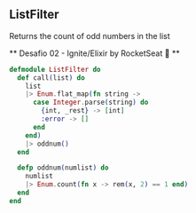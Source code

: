 ## ListFilter
Returns the count of odd numbers in the list 

** Desafio 02 - Ignite/Elixir by RocketSeat :rocket: **

```elixir
defmodule ListFilter do
  def call(list) do
    list
    |> Enum.flat_map(fn string ->
      case Integer.parse(string) do
        {int, _rest} -> [int]
        :error -> []
      end
    end)
    |> oddnum()
  end

  defp oddnum(numlist) do
    numlist
    |> Enum.count(fn x -> rem(x, 2) == 1 end)
  end
end
```
